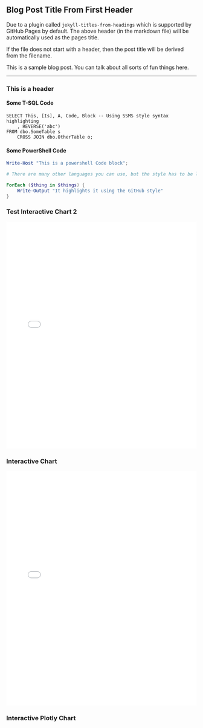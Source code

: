 ## Blog Post Title From First Header

Due to a plugin called `jekyll-titles-from-headings` which is supported by GitHub Pages by default. The above header (in the markdown file) will be automatically used as the pages title.

If the file does not start with a header, then the post title will be derived from the filename.

This is a sample blog post. You can talk about all sorts of fun things here.

---

### This is a header


#### Some T-SQL Code

```tsql
SELECT This, [Is], A, Code, Block -- Using SSMS style syntax highlighting
    , REVERSE('abc')
FROM dbo.SomeTable s
    CROSS JOIN dbo.OtherTable o;
```

#### Some PowerShell Code

```powershell
Write-Host "This is a powershell Code block";

# There are many other languages you can use, but the style has to be loaded first

ForEach ($thing in $things) {
    Write-Output "It highlights it using the GitHub style"
}
```

### Test Interactive Chart 2

<iframe src="/_charts/capacity_chart.html" width="100%" height="600" style="border:none;"></iframe>

### Interactive Chart

<iframe src="/assets/chart.html" width="100%" height="620" frameborder="0"></iframe>

### Interactive Plotly Chart

<div id="my-chart" style="width: 100%; height: 500px;"></div>

<script src="https://cdn.plot.ly/plotly-latest.min.js"></script>
<script>
  const dates = [];
  const values = [];
  const startDate = new Date("2023-01-01");

  for (let i = 0; i < 90; i++) {
    const date = new Date(startDate);
    date.setDate(startDate.getDate() + i);
    dates.push(date.toISOString().split('T')[0]);
    values.push(Math.floor(Math.random() * 100));
  }

  const trace = {
    x: dates,
    y: values,
    type: 'bar',
    marker: { color: 'steelblue' }
  };

  const layout = {
    title: "Time Series Bar Chart with Zoom",
    xaxis: {
      rangeselector: {
        buttons: [
          { count: 7, label: '1w', step: 'day', stepmode: 'backward' },
          { count: 1, label: '1m', step: 'month', stepmode: 'backward' },
          { step: 'all' }
        ]
      },
      rangeslider: { visible: true },
      type: 'date'
    },
    yaxis: { title: "Random Value" }
  };

  Plotly.newPlot('my-chart', [trace], layout);
</script>

